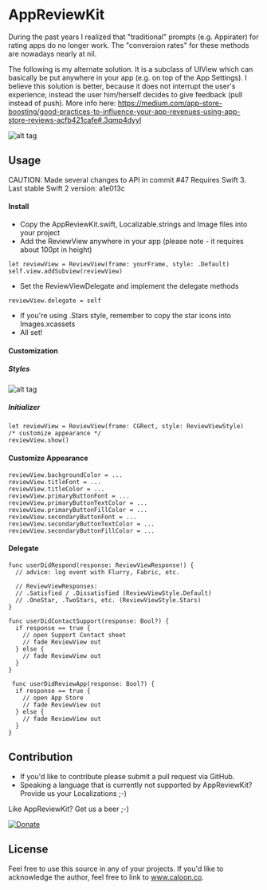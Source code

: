 # AppReviewKit

During the past years I realized that "traditional" prompts (e.g. Appirater) for rating apps do no longer work. The "conversion rates" for these methods are nowadays nearly at nil.

The following is my alternate solution. It is a subclass of UIView which can basically be put anywhere in your app (e.g. on top of the App Settings). I believe this solution is better, because it does not interrupt the user's experience, instead the user him/herself decides to give feedback (pull instead of push). More info here: https://medium.com/app-store-boosting/good-practices-to-influence-your-app-revenues-using-app-store-reviews-acfb421cafe#.3qmp4dyyl

![alt tag](http://s14.postimg.org/o2y1jl3sx/App_Review_Kit_Actions_Sketch.png)

## Usage

CAUTION: Made several changes to API in commit #47
Requires Swift 3. Last stable Swift 2 version: a1e013c

#### Install
- Copy the AppReviewKit.swift, Localizable.strings and Image files into your project
- Add the ReviewView anywhere in your app (please note - it requires about 100pt in height)  
```
let reviewView = ReviewView(frame: yourFrame, style: .Default)
self.view.addSubview(reviewView)
```
- Set the ReviewViewDelegate and implement the delegate methods  
```
reviewView.delegate = self
```
- If you're using .Stars style, remember to copy the star icons into Images.xcassets
- All set!

#### Customization
##### Styles

![alt tag](http://s13.postimg.org/iaaeljcx3/App_Review_Kit_Styles_Sketch.png)

##### Initializer
```
let reviewView = ReviewView(frame: CGRect, style: ReviewViewStyle)
/* customize appearance */
reviewView.show()
```
#### Customize Appearance
```
reviewView.backgroundColor = ...
reviewView.titleFont = ...
reviewView.titleColor = ...
reviewView.primaryButtonFont = ...
reviewView.primaryButtonTextColor = ...
reviewView.primaryButtonFillColor = ...
reviewView.secondaryButtonFont = ...
reviewView.secondaryButtonTextColor = ...
reviewView.secondaryButtonFillColor = ...
```
#### Delegate
```
func userDidRespond(response: ReviewViewResponse!) {
  // advice: log event with Flurry, Fabric, etc.
  
  // ReviewViewResponses: 
  // .Satisfied / .Dissatisfied (ReviewViewStyle.Default)
  // .OneStar, .TwoStars, etc. (ReviewViewStyle.Stars)
}

func userDidContactSupport(response: Bool?) {
  if response == true {
    // open Support Contact sheet
    // fade ReviewView out
  } else {
    // fade ReviewView out
  }
}

 func userDidReviewApp(response: Bool?) {
  if response == true {
    // open App Store
    // fade ReviewView out
  } else {
    // fade ReviewView out
  }
}
```

## Contribution
- If you'd like to contribute please submit a pull request via GitHub. 
- Speaking a language that is currently not supported by AppReviewKit? Provide us your Localizations ;-)

Like AppReviewKit? Get us a beer ;-) 

[![Donate](https://www.paypalobjects.com/en_US/i/btn/btn_donate_LG.gif)](https://www.paypal.com/cgi-bin/webscr?cmd=_s-xclick&hosted_button_id=NVFEEVXQSSM9S)

## License
Feel free to use this source in any of your projects. If you'd like to acknowledge the author, feel free to link to www.caloon.co.
